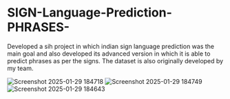 # SIGN-Language-Prediction-PHRASES-
Developed a sih project in which indian sign language prediction was the main goal and also developed its advanced version in which it is able to predict phrases as per the signs. The dataset is also originally developed by my team.


![Screenshot 2025-01-29 184718](https://github.com/user-attachments/assets/6e50a87a-51fa-4f64-80c1-e69c916678bc)
![Screenshot 2025-01-29 184749](https://github.com/user-attachments/assets/6c0fbacf-f9c6-481b-8ef4-c4124828e5fd)
![Screenshot 2025-01-29 184643](https://github.com/user-attachments/assets/f5934d8d-fb59-46a6-8cf3-47065e64e695)
